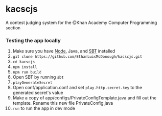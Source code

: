 # kacscjs
A contest judging system for the @Khan Academy Computer Programming section

### Testing the app locally
1. Make sure you have [Node](https://nodejs.org/en/download/), Java, and [SBT](https://www.scala-sbt.org/1.0/docs/Setup.html) installed 
2. `git clone https://github.com/EthanLuisMcDonough/kacscjs.git`
3. `cd kacscjs`
4. `npm install`
5. `npm run build`
6. Open SBT by running `sbt`
7. `playGenerateSecret`
8. Open conf/application.conf
 and set `play.http.secret.key` to the generated secret's value
9. Make a copy of app/configs/PrivateConfigTemplate.java and fill out the template.  Rename this new file PrivateConfig.java
10. `run` to run the app in dev mode
